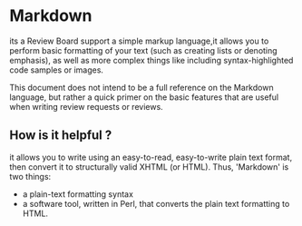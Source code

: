  # Markdown    
 
 its a Review Board support a simple markup language,it allows you to perform basic formatting of your text (such as creating lists or denoting emphasis), as well as more complex things like including syntax-highlighted code samples or images.

This document does not intend to be a full reference on the Markdown language, but rather a quick primer on the basic features that are useful when writing review requests or reviews. 

## How is it helpful ?
it allows you to write using an easy-to-read, easy-to-write plain text format, then convert it to structurally valid XHTML (or HTML). Thus, 'Markdown' is two things: 
+ a plain-text formatting syntax   
+ a software tool, written in Perl, that converts the plain text formatting to HTML.

